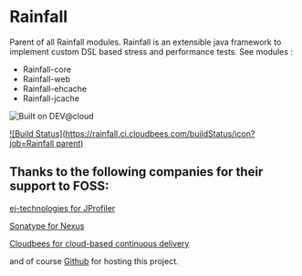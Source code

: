 Rainfall
========

Parent of all Rainfall modules.
Rainfall is an extensible java framework to implement custom DSL based stress and performance tests.
See modules :
 - Rainfall-core
 - Rainfall-web
 - Rainfall-ehcache
 - Rainfall-jcache

![Built on DEV@cloud](https://www.cloudbees.com/sites/default/files/styles/large/public/Button-Built-on-CB-1.png?itok=3Tnkun-C)

[![Build Status](https://rainfall.ci.cloudbees.com/buildStatus/icon?job=Rainfall parent)](https://rainfall.ci.cloudbees.com/job/Rainfall%20parent/)


Thanks to the following companies for their support to FOSS:
------------------------------------------------------------

[ej-technologies for JProfiler](http://www.ej-technologies.com/products/jprofiler/overview.html)

[Sonatype for Nexus](http://www.sonatype.org/)

[Cloudbees for cloud-based continuous delivery](https://www.cloudbees.com/)

and of course [Github](https://github.com/) for hosting this project.

